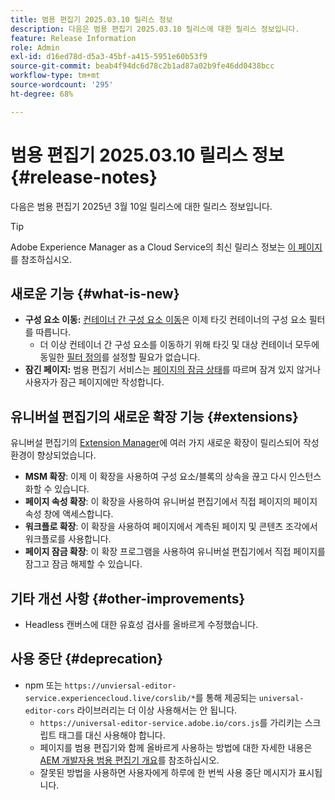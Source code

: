 ```yaml
---
title: 범용 편집기 2025.03.10 릴리스 정보
description: 다음은 범용 편집기 2025.03.10 릴리스에 대한 릴리스 정보입니다.
feature: Release Information
role: Admin
exl-id: d16ed78d-d5a3-45bf-a415-5951e60b53f9
source-git-commit: beab4f94dc6d78c2b1ad87a02b9fe46dd0438bcc
workflow-type: tm+mt
source-wordcount: '295'
ht-degree: 68%

---
```



# 범용 편집기 2025.03.10 릴리스 정보 {#release-notes}

다음은 범용 편집기 2025년 3월 10일 릴리스에 대한 릴리스 정보입니다.

>[!TIP]
>
>Adobe Experience Manager as a Cloud Service의 최신 릴리스 정보는 [이 페이지](/help/release-notes/release-notes-cloud/release-notes-current.md)를 참조하십시오.

## 새로운 기능 {#what-is-new}

* **구성 요소 이동:** [컨테이너 간 구성 요소 이동](/help/sites-cloud/authoring/universal-editor/authoring.md#reordering-components)은 이제 타깃 컨테이너의 구성 요소 필터를 따릅니다.
   * 더 이상 컨테이너 간 구성 요소를 이동하기 위해 타깃 및 대상 컨테이너 모두에 동일한 [필터 정의](/help/implementing/universal-editor/filtering.md)를 설정할 필요가 없습니다.
* **잠긴 페이지:** 범용 편집기 서비스는 [페이지의 잠금 상태](/help/sites-cloud/authoring/sites-console/managing-pages.md#locking-a-page)를 따르며 잠겨 있지 않거나 사용자가 잠근 페이지에만 작성합니다.

## 유니버설 편집기의 새로운 확장 기능 {#extensions}

유니버설 편집기의 [Extension Manager](https://developer.adobe.com/uix/docs/extension-manager/)에 여러 가지 새로운 확장이 릴리스되어 작성 환경이 향상되었습니다.

* **MSM 확장**: 이제 이 확장을 사용하여 구성 요소/블록의 상속을 끊고 다시 인스턴스화할 수 있습니다.
* **페이지 속성 확장**: 이 확장을 사용하여 유니버설 편집기에서 직접 페이지의 페이지 속성 창에 액세스합니다.
* **워크플로 확장**: 이 확장을 사용하여 페이지에서 계측된 페이지 및 콘텐츠 조각에서 워크플로를 사용합니다.
* **페이지 잠금 확장**: 이 확장 프로그램을 사용하여 유니버설 편집기에서 직접 페이지를 잠그고 잠금 해제할 수 있습니다.

## 기타 개선 사항 {#other-improvements}

* Headless 캔버스에 대한 유효성 검사를 올바르게 수정했습니다.

## 사용 중단 {#deprecation}

* npm 또는 `https://unviersal-editor-service.experiencecloud.live/corslib/*`를 통해 제공되는 `universal-editor-cors` 라이브러리는 더 이상 사용해서는 안 됩니다.
   * `https://universal-editor-service.adobe.io/cors.js`를 가리키는 스크립트 태그를 대신 사용해야 합니다.
   * 페이지를 범용 편집기와 함께 올바르게 사용하는 방법에 대한 자세한 내용은 [AEM 개발자용 범용 편집기 개요](/help/implementing/universal-editor/developer-overview.md)를 참조하십시오.
   * 잘못된 방법을 사용하면 사용자에게 하루에 한 번씩 사용 중단 메시지가 표시됩니다.
